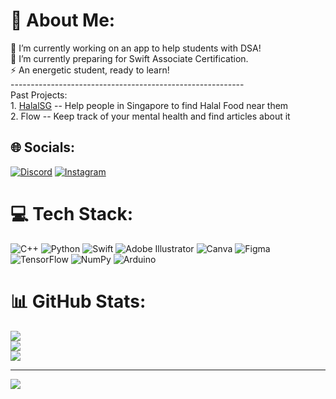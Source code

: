 # 💫 About Me:
🔭 I’m currently working on an app to help students with DSA!<br>🌱 I’m currently preparing for Swift Associate Certification.<br>⚡ An energetic student, ready to learn!<br>----------------------------------------------------------<br>Past Projects:<br>1. [HalalSG](https://apps.apple.com/us/app/halalsg/id6444731439) -- Help people in Singapore to find Halal Food near them<br>2. Flow -- Keep track of your mental health and find articles about it<br>


## 🌐 Socials:
[![Discord](https://img.shields.io/badge/Discord-%237289DA.svg?logo=discord&logoColor=white)](https://discord.gg/sol1s_) [![Instagram](https://img.shields.io/badge/Instagram-%23E4405F.svg?logo=Instagram&logoColor=white)](https://instagram.com/radityawahyudi_) 

# 💻 Tech Stack:
![C++](https://img.shields.io/badge/c++-%2300599C.svg?style=for-the-badge&logo=c%2B%2B&logoColor=white) ![Python](https://img.shields.io/badge/python-3670A0?style=for-the-badge&logo=python&logoColor=ffdd54) ![Swift](https://img.shields.io/badge/swift-F54A2A?style=for-the-badge&logo=swift&logoColor=white) ![Adobe Illustrator](https://img.shields.io/badge/adobeillustrator-%23FF9A00.svg?style=for-the-badge&logo=adobeillustrator&logoColor=white) ![Canva](https://img.shields.io/badge/Canva-%2300C4CC.svg?style=for-the-badge&logo=Canva&logoColor=white) 	![Figma](https://img.shields.io/badge/figma-%23F24E1E.svg?style=for-the-badge&logo=figma&logoColor=white) ![TensorFlow](https://img.shields.io/badge/TensorFlow-%23FF6F00.svg?style=for-the-badge&logo=TensorFlow&logoColor=white) ![NumPy](https://img.shields.io/badge/numpy-%23013243.svg?style=for-the-badge&logo=numpy&logoColor=white) ![Arduino](https://img.shields.io/badge/-Arduino-00979D?style=for-the-badge&logo=Arduino&logoColor=white)
# 📊 GitHub Stats:
![](https://github-readme-stats.vercel.app/api?username=froznade-iwnl&theme=dark&hide_border=true&include_all_commits=true&count_private=false)<br/>
![](https://github-readme-streak-stats.herokuapp.com/?user=froznade-iwnl&theme=dark&hide_border=true)<br/>
![](https://github-readme-stats.vercel.app/api/top-langs/?username=froznade-iwnl&theme=dark&hide_border=true&include_all_commits=true&count_private=false&layout=compact)

---
[![](https://visitcount.itsvg.in/api?id=froznade-iwnl&icon=0&color=0)](https://visitcount.itsvg.in)

<!-- Proudly created with GPRM ( https://gprm.itsvg.in ) -->
